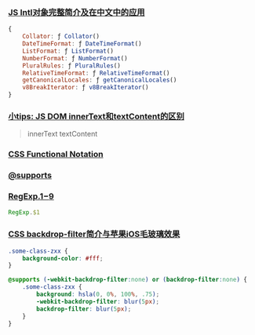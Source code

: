 ### [JS Intl对象完整简介及在中文中的应用](https://www.zhangxinxu.com/wordpress/2019/09/js-intl-zh/)

```js
{
    Collator: ƒ Collator()
    DateTimeFormat: ƒ DateTimeFormat()
    ListFormat: ƒ ListFormat()
    NumberFormat: ƒ NumberFormat()
    PluralRules: ƒ PluralRules()
    RelativeTimeFormat: ƒ RelativeTimeFormat()
    getCanonicalLocales: ƒ getCanonicalLocales()
    v8BreakIterator: ƒ v8BreakIterator()
}
```

### [小tips: JS DOM innerText和textContent的区别](https://www.zhangxinxu.com/wordpress/2019/09/js-dom-innertext-textcontent/)

> innerText textContent

### [CSS Functional Notation](https://developer.mozilla.org/zh-CN/docs/Web/CSS/CSS_Functions)

### [@supports](https://developer.mozilla.org/zh-CN/docs/Web/CSS/@supports)

### [RegExp.$1-$9](https://developer.mozilla.org/zh-CN/docs/Web/JavaScript/Reference/Global_Objects/RegExp/n)

```js
RegExp.$1
```

### [CSS backdrop-filter简介与苹果iOS毛玻璃效果](https://www.zhangxinxu.com/wordpress/2019/11/css-backdrop-filter/)

```css
.some-class-zxx {
    background-color: #fff;
}

@supports (-webkit-backdrop-filter:none) or (backdrop-filter:none) {
    .some-class-zxx {
        background: hsla(0, 0%, 100%, .75);
        -webkit-backdrop-filter: blur(5px);
        backdrop-filter: blur(5px);
    }
}
```
